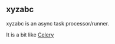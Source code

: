 ## xyzabc          


xyzabc is an async task processor/runner.     

It is a bit like [Celery](https://github.com/celery/celery)
